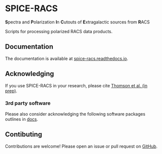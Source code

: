 # SPICE-RACS
**S**pectra and **P**olarization **I**n **C**utouts of **E**xtragalactic sources from **R**ACS

Scripts for processing polarized RACS data products.


## Documentation

The documentation is available at [spice-racs.readthedocs.io](https://spice-racs.readthedocs.io).

## Acknowledging

If you use SPICE-RACS in your research, please cite [Thomson et al. (in prep)](https://ui.adsabs.harvard.edu/abs/).

### 3rd party software

Please also consider acknowledging the following software packages outlines in [docs](https://spiceracs.readthedocs.io/acknowledging.html).

## Contibuting

Contributions are welcome! Please open an issue or pull request on [GitHub](https://github.com/AlecThomson/spiceracs).